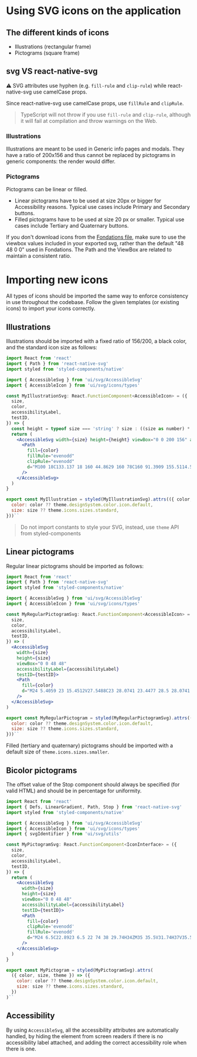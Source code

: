 # Using SVG icons on the application

## The different kinds of icons

- Illustrations (rectangular frame)
- Pictograms (square frame)

## svg VS react-native-svg

:warning: SVG attributes use hyphen (e.g. `fill-rule` and `clip-rule`) while react-native-svg use camelCase props.

Since react-native-svg use camelCase props, use `fillRule` and `clipRule`.

> TypeScript will not throw if you use `fill-rule` and `clip-rule`, although it will fail at compilation and throw warnings on the Web.

### Illustrations

Illustrations are meant to be used in Generic info pages and modals. They have a ratio of 200x156 and thus cannot be replaced by pictograms in generic components: the render would differ.

### Pictograms

Pictograms can be linear or filled.

- Linear pictograms have to be used at size 20px or bigger for Accessibility reasons. Typical use cases include Primary and Secondary buttons.
- Filled pictograms have to be used at size 20 px or smaller. Typical use cases include Tertiary and Quaternary buttons.

If you don't download icons from the [Fondations file](https://www.figma.com/file/jswn3bl2Sy7hm4XDyOLWE9/Fondations), make sure to use the viewbox values included in your exported svg, rather than the default "48 48 0 0" used in Fondations. The Path and the ViewBox are related to maintain a consistent ratio.

# Importing new icons

All types of icons should be imported the same way to enforce consistency in use throughout the codebase. Follow the given templates (or existing icons) to import your icons correctly.

## Illustrations

Illustrations should be imported with a fixed ratio of 156/200, a black color, and the standard icon size as follows:

```jsx
import React from 'react'
import { Path } from 'react-native-svg'
import styled from 'styled-components/native'

import { AccessibleSvg } from 'ui/svg/AccessibleSvg'
import { AccessibleIcon } from 'ui/svg/icons/types'

const MyIllustrationSvg: React.FunctionComponent<AccessibleIcon> = ({
  size,
  color,
  accessibilityLabel,
  testID,
}) => {
  const height = typeof size === 'string' ? size : ((size as number) * 156) / 200
  return (
    <AccessibleSvg width={size} height={height} viewBox="0 0 200 156" accessibilityLabel={accessibilityLabel} testID={testID}>
      <Path
        fill={color}
        fillRule="evenodd"
        clipRule="evenodd"
        d="M100 18C133.137 18 160 44.8629 160 78C160 91.3909 155.5114.525C146.542 115.12 70C112 67.792 113.787 66 116 66Z"
      />
    </AccessibleSvg>
  )
}

export const MyIllustration = styled(MyIllustrationSvg).attrs(({ color, size, theme }) => ({
  color: color ?? theme.designSystem.color.icon.default,
  size: size ?? theme.icons.sizes.standard,
}))``
```

> Do not import constants to style your SVG, instead, use `theme` API from styled-components

## Linear pictograms

Regular linear pictograms should be imported as follows:

```jsx
import React from 'react'
import { Path } from 'react-native-svg'
import styled from 'styled-components/native'

import { AccessibleSvg } from 'ui/svg/AccessibleSvg'
import { AccessibleIcon } from 'ui/svg/icons/types'

const MyRegularPictogramSvg: React.FunctionComponent<AccessibleIcon> = ({
  size,
  color,
  accessibilityLabel,
  testID,
}) => (
  <AccessibleSvg
    width={size}
    height={size}
    viewBox="0 0 48 48"
    accessibilityLabel={accessibilityLabel}
    testID={testID}>
    <Path
      fill={color}
      d="M24 5.4059 23 15.4512V27.5488C23 28.0741 23.4477 28.5 28.0741 25 27.5488V15.4512Z"
    />
  </AccessibleSvg>
)

export const MyRegularPictogram = styled(MyRegularPictogramSvg).attrs(({ color, size, theme }) => ({
  color: color ?? theme.designSystem.color.icon.default,
  size: size ?? theme.icons.sizes.standard,
}))``
```

Filled (tertiary and quaternary) pictograms should be imported with a default size of `theme.icons.sizes.smaller`.

## Bicolor pictograms

The offset value of the Stop component should always be specified (for valid HTML) and should be in percentage for uniformity.

```jsx
import React from 'react'
import { Defs, LinearGradient, Path, Stop } from 'react-native-svg'
import styled from 'styled-components/native'

import { AccessibleSvg } from 'ui/svg/AccessibleSvg'
import { AccessibleIcon } from 'ui/svg/icons/types'
import { svgIdentifier } from 'ui/svg/utils'

const MyPictogramSvg: React.FunctionComponent<IconInterface> = ({
  size,
  color,
  accessibilityLabel,
  testID,
}) => {
  return (
    <AccessibleSvg
      width={size}
      height={size}
      viewBox="0 0 48 48"
      accessibilityLabel={accessibilityLabel}
      testID={testID}>
      <Path
        fill={color}
        clipRule='evenodd'
        fillRule='evenodd'
        d="M24 6.5C22.8923 6.5 22 74 38 29.74H34ZM35 35.5V31.74H37V35.5H35Z"
      />
    </AccessibleSvg>
  )
}

export const MyPictogram = styled(MyPictogramSvg).attrs(
  ({ color, size, theme }) => ({
    color: color ?? theme.designSystem.color.icon.default,
    size: size ?? theme.icons.sizes.standard,
  })
)``
```

## Accessibility

By using `AccessibleSvg`, all the accessibility attributes are automatically handled, by hiding the element from screen readers if there is no accessibility label attached, and adding the correct accessibility role when there is one.
